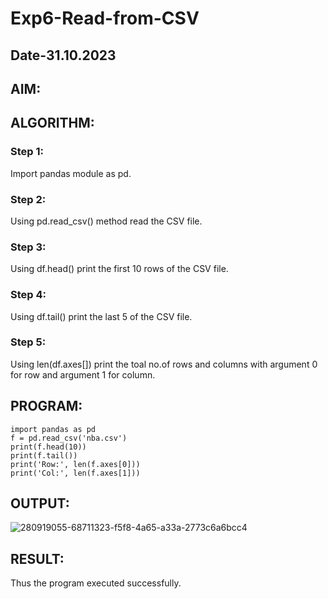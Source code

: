 # Exp6-Read-from-CSV
## Date-31.10.2023

## AIM:

## ALGORITHM:
### Step 1:
Import pandas module as pd.
### Step 2:
Using pd.read_csv() method read the CSV file.
### Step 3:
Using df.head() print the first 10 rows of the CSV file.
### Step 4:
Using df.tail() print the last 5 of the CSV file.
### Step 5:
Using len(df.axes[]) print the toal no.of rows and columns with argument 0 for row and argument 1 for column.
## PROGRAM:
```
import pandas as pd
f = pd.read_csv('nba.csv')
print(f.head(10))
print(f.tail())
print('Row:', len(f.axes[0]))
print('Col:', len(f.axes[1]))
```

## OUTPUT:
![280919055-68711323-f5f8-4a65-a33a-2773c6a6bcc4](https://github.com/Kishorekumar22060/Read-from-CSV/assets/141472136/7947cb19-5f54-4d40-a1e0-0c9b776bdfe6)


## RESULT:
Thus the program executed successfully.
